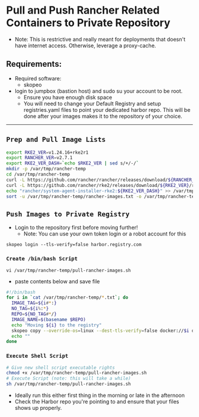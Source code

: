# Pull and Push Rancher Related Containers to Private Repository
- Note: This is restrictive and really meant for deployments that doesn't have internet access. Otherwise, leverage a proxy-cache.

## Requirements:
- Required software:
  - skopeo 
- login to jumpbox (bastion host) and sudo su your account to be root.
  - Ensure you have enough disk space
  - You will need to change your Default Registry and setup registries.yaml files to point your dedicated harbor repo. This will be done after your images makes it to the repository of your choice.
--------

## `Prep and Pull Image Lists`
```sh
export RKE2_VER=v1.24.16+rke2r1
export RANCHER_VER=v2.7.1
export RKE2_VER_DASH=`echo $RKE2_VER | sed s/+/-/`
mkdir -p /var/tmp/rancher-temp
cd /var/tmp/rancher-temp
curl -L https://github.com/rancher/rancher/releases/download/${RANCHER_VER}/rancher-images.txt | sed 's/docker.io\///g' > /var/tmp/rancher-temp/rancher-images.txt
curl -L https://github.com/rancher/rke2/releases/download/${RKE2_VER}/rke2-images.linux-amd64.txt | sed 's/docker.io\///g' >> /var/tmp/rancher-temp/rancher-images.txt
echo "rancher/system-agent-installer-rke2:${RKE2_VER_DASH}" >> /var/tmp/rancher-temp/rancher-images.txt
sort -u /var/tmp/rancher-temp/rancher-images.txt -o /var/tmp/rancher-temp/rancher-images.txt
```

## `Push Images to Private Registry`

- Login to the repository first before moving further!
  - Note: You can use your own token login or a robot account for this

```console
skopeo login --tls-verify=false harbor.registry.com
```

### `Create /bin/bash Script`

```console
vi /var/tmp/rancher-temp/pull-rancher-images.sh
```
- paste contents below and save file

```sh
#!/bin/bash
for i in `cat /var/tmp/rancher-temp/*.txt`; do 
  IMAGE_TAG=${i#*:}
  NO_TAG=${i%:*}
  REPO=${NO_TAG#*/}
  IMAGE_NAME=$(basename $REPO)
  echo "Moving ${i} to the registry"
  skopeo copy --override-os=linux --dest-tls-verify=false docker://$i docker://harbor.registry.com/core-libraries/rancher/${REPO}:${IMAGE_TAG}
  echo ""
done
```

### `Execute Shell Script`

```sh
# Give new shell script executable rights
chmod +x /var/tmp/rancher-temp/pull-rancher-images.sh
# Execute Script (note: this will take a while)
sh /var/tmp/rancher-temp/pull-rancher-images.sh
```
- Ideally run this either first thing in the morning or late in the afternoon
- Check the Harbor repo you're pointing to and ensure that your files shows up properly.